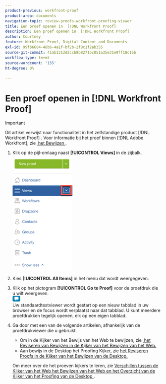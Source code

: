 ```yaml
---
product-previous: workfront-proof
product-area: documents
navigation-topic: review-proofs-workfront-proofing-viewer
title: Een proef openen in  [!DNL Workfront Proof]
description: Een proef openen in  [!DNL Workfront Proof]
author: Courtney
feature: Workfront Proof, Digital Content and Documents
exl-id: 99fb6684-48b6-4a1f-bf2b-2f8c1f2ab355
source-git-commit: 41ab1312d2ccb8b8271bc851a35e31e9ff18c16b
workflow-type: tm+mt
source-wordcount: '155'
ht-degree: 0%

---
```


# Een proef openen in [!DNL Workfront Proof]

>[!IMPORTANT]
>
>Dit artikel verwijst naar functionaliteit in het zelfstandige product [!DNL Workfront Proof] . Voor informatie bij het proef binnen [!DNL Adobe Workfront], zie [&#x200B; het Bewijzen &#x200B;](../../../review-and-approve-work/proofing/proofing.md).

1. Klik op de pijl-omlaag naast **[!UICONTROL Views]** in de zijbalk.\
   ![&#x200B; Down_arrow_next_to_Views.png &#x200B;](assets/down-arrow-next-to-views-193x371.png)

1. Kies **[!UICONTROL All Items]** in het menu dat wordt weergegeven.
1. Klik op het pictogram **[!UICONTROL Go to Proof]** voor de proefdruk die u wilt weergeven.\
   ![&#x200B; Go_to_Proof_blue_icon.png &#x200B;](assets/go-to-proof-blue-icon.png)\
   Uw standaardtestviewer wordt gestart op een nieuw tabblad in uw browser en de focus wordt verplaatst naar dat tabblad. U kunt meerdere proefdrukken tegelijk openen, elk op een eigen tabblad.

1. Ga door met een van de volgende artikelen, afhankelijk van de proefdrukviewer die u gebruikt.

   * Om in de Kijker van het Bewijs van het Web te bewijzen, zie [&#x200B; het Reviseren van Bewijzen in de Kijker van het Bewijzen van het Web.](https://support.workfront.com/hc/en-us/sections/115000275214)
   * Aan bewijs in de Desktop het Proofing Kijker, zie [&#x200B; het Reviseren Proofs in de Kijker van het Bewijzen van de Desktop.](https://support.workfront.com/hc/en-us/search/click?data=BAh7CjoHaWRsKwjm7%2BTRUwA6CXR5cGVJIgxhcnRpY2xlBjoGRVQ6CHVybEkiVC9oYy9lbi11cy9hcnRpY2xlcy8zNjAwMDM3MjczMzQtUmV2aWV3aW5nLVByb29mcy1pbi10aGUtRGVza3RvcC1Qcm9vZmluZy1WaWV3ZXIGOwdUOg5zZWFyY2hfaWRJIik0NDIyMjdkZi0zYTA4LTQ2YjItYTdkMy1kYzM1YjhlN2U4MjUGOwdGOglyYW5raQc%3D--2056c434cf6f4f97ca87532493ebfeb67ca07b63)

   Om meer over de het proeven kijkers te leren, zie [&#x200B; Verschillen tussen de Kijker van het Web het Bewijzen van het Web en het Overzicht van de Kijker van het Proofing van de Desktop &#x200B;](../../../review-and-approve-work/proofing/proofing-overview/understand-differences-between-web-viewer.md).
